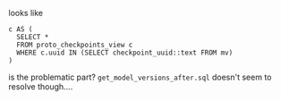 looks like

```
c AS (
  SELECT *
  FROM proto_checkpoints_view c
  WHERE c.uuid IN (SELECT checkpoint_uuid::text FROM mv)
)
```

is the problematic part? `get_model_versions_after.sql` doesn't seem to resolve though....
